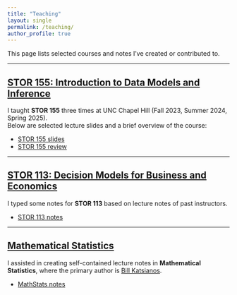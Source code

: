 ```yaml
---
title: "Teaching"
layout: single
permalink: /teaching/
author_profile: true
---
```


This page lists selected courses and notes I’ve created or contributed to.

---

## [STOR 155: Introduction to Data Models and Inference](/teaching/stor155/)

I taught **STOR 155** three times at UNC Chapel Hill (Fall 2023, Summer 2024, Spring 2025).  
Below are selected lecture slides and a brief overview of the course:

- [STOR 155 slides](/assets/files/stor155/STOR_155_slides.pdf)
- [STOR 155 review](/assets/files/stor155/STOR155Review.pdf)

---

## [STOR 113: Decision Models for Business and Economics](/teaching/stor113/)

I typed some notes for **STOR 113** based on lecture notes of past instructors.

- [STOR 113 notes](/assets/files/stor113/STOR_113_notes.pdf)

---

## [Mathematical Statistics](/teaching/mathematical-statistics/)

I assisted in creating self-contained lecture notes in **Mathematical Statistics**, where the primary author is [Bill Katsianos](https://katsianos.github.io/).

- [MathStats notes](/assets/files/math_stats/Mathematical_Statistics.pdf)
